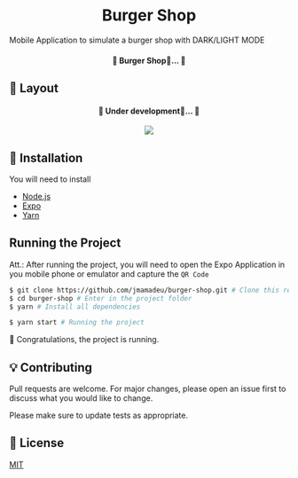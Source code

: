 <h1 align="center">
  Burger Shop
</h1>

Mobile Application to simulate a burger shop with DARK/LIGHT MODE

<h4 align="center"> 
	🚧  Burger Shop🚀...  🚧
</h4>

## :card_index: Layout

<h4 align="center"> 
	🚧  Under development🚀...  🚧
</h4>

<div align="center">
  <img src="./.github/sample.gif" />
</div>

## :construction_worker: Installation

You will need to install

- [Node.js](https://nodejs.org)
- [Expo](https://yarnpkg.com/)
- [Yarn](https://yarnpkg.com/)

## Running the Project

Att.: After running the project, you will need to open the Expo Application in you mobile phone or emulator and capture the `QR Code`

```bash
$ git clone https://github.com/jmamadeu/burger-shop.git # Clone this repository to your machine
$ cd burger-shop # Enter in the project folder
$ yarn # Install all dependencies

$ yarn start # Running the project
```

:tada: Congratulations, the project is running. <br />

## :bulb: Contributing

Pull requests are welcome. For major changes, please open an issue first to discuss what you would like to change.

Please make sure to update tests as appropriate.

## :bookmark: License

[MIT](https://choosealicense.com/licenses/mit/)
